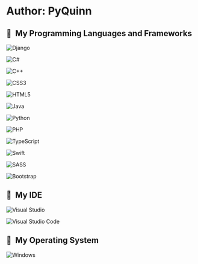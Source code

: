 
<h1>Author: PyQuinn </h1>

<h2> 🚀 &nbsp;My Programming Languages and Frameworks</h2>

![Django](https://img.shields.io/badge/django-%23092E20.svg?style=for-the-badge&logo=django&logoColor=white)


<p align="left">
  
![C#](https://img.shields.io/badge/c%23-%23239120.svg?style=for-the-badge&logo=c-sharp&logoColor=white)
  
![C++](https://img.shields.io/badge/c++-%2300599C.svg?style=for-the-badge&logo=c%2B%2B&logoColor=white)
  
![CSS3](https://img.shields.io/badge/css3-%231572B6.svg?style=for-the-badge&logo=css3&logoColor=white)
  
![HTML5](https://img.shields.io/badge/html5-%23E34F26.svg?style=for-the-badge&logo=html5&logoColor=white)
  
![Java](https://img.shields.io/badge/java-%23ED8B00.svg?style=for-the-badge&logo=java&logoColor=white)
  
![Python](https://img.shields.io/badge/python-3670A0?style=for-the-badge&logo=python&logoColor=ffdd54)
  
![PHP](https://img.shields.io/badge/php-%23777BB4.svg?style=for-the-badge&logo=php&logoColor=white)
  
![TypeScript](https://img.shields.io/badge/typescript-%23007ACC.svg?style=for-the-badge&logo=typescript&logoColor=white)
  
![Swift](https://img.shields.io/badge/swift-F54A2A?style=for-the-badge&logo=swift&logoColor=white)
  
![SASS](https://img.shields.io/badge/SASS-hotpink.svg?style=for-the-badge&logo=SASS&logoColor=white)
  
![Bootstrap](https://img.shields.io/badge/bootstrap-%23563D7C.svg?style=for-the-badge&logo=bootstrap&logoColor=white)
</p>



<h2> 🚀 &nbsp;My IDE</h2>

![Visual Studio](https://img.shields.io/badge/Visual%20Studio-5C2D91.svg?style=for-the-badge&logo=visual-studio&logoColor=white)

![Visual Studio Code](https://img.shields.io/badge/Visual%20Studio%20Code-0078d7.svg?style=for-the-badge&logo=visual-studio-code&logoColor=white)

<h2> 🚀 &nbsp;My Operating System</h2>

![Windows](https://img.shields.io/badge/Windows-0078D6?style=for-the-badge&logo=windows&logoColor=white)
